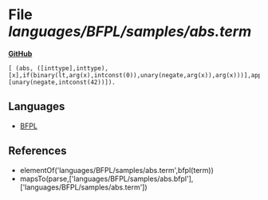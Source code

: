 # File _languages/BFPL/samples/abs.term_
**[GitHub](https://github.com/softlang/yas/blob/master/languages/BFPL/samples/abs.term)**
```
[ (abs, ([inttype],inttype),[x],if(binary(lt,arg(x),intconst(0)),unary(negate,arg(x)),arg(x)))],apply(abs,[unary(negate,intconst(42))]).
```

## Languages
* [BFPL](../languages/BFPL.md)

## References
* elementOf('languages/BFPL/samples/abs.term',bfpl(term))
* mapsTo(parse,['languages/BFPL/samples/abs.bfpl'],['languages/BFPL/samples/abs.term'])
